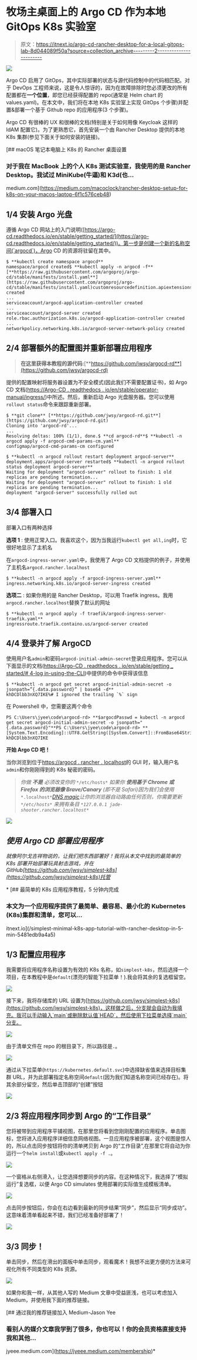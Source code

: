 # 牧场主桌面上的 Argo CD 作为本地 GitOps K8s 实验室

> 原文：<https://itnext.io/argo-cd-rancher-desktop-for-a-local-gitops-lab-8d044089f50a?source=collection_archive---------2----------------------->

![](img/42bc6cdc3d44560cbe690124d90cda72.png)

Argo CD 启用了 GitOps，其中实际部署的状态与源代码控制中的代码相匹配。对于 DevOps 工程师来说，这是令人惊讶的，因为在故障排除时您必须更改的所有配置都在**一个位置**，即您已经获得配置的 repo(通常是 Helm chart 的 values.yaml)。在本文中，我们将在本地 K8s 实验室上实现 GitOps 个步骤)并配置&部署一个基于 Github repo 的应用程序(3 个步骤)。

Argo CD 有很棒的 UX 和很棒的文档(特别是关于如何用像 Keycloak 这样的 IdAM 配置它)。为了更熟悉它，首先安装一个由 Rancher Desktop 提供的本地 K8s 集群(参见下面关于如何安装的链接)。

[](https://medium.com/macoclock/rancher-desktop-setup-for-k8s-on-your-macos-laptop-6f1c576ceb48) [## macOS 笔记本电脑上 K8s 的 Rancher 桌面设置

### 对于我在 MacBook 上的个人 K8s 测试实验室，我使用的是 Rancher Desktop。我试过 MiniKube(牛逼)和 K3d(也…

medium.com](https://medium.com/macoclock/rancher-desktop-setup-for-k8s-on-your-macos-laptop-6f1c576ceb48) 

## 1/4 安装 Argo 光盘

遵循 Argo CD 网站上的入门说明([https://argo-cd.readthedocs.io/en/stable/getting_started/](https://argo-cd.readthedocs.io/en/stable/getting_started/))。第一步是创建一个新的名称空间(`argocd`)，Argo CD 的资源将驻留在其中。

```
$ **kubectl create namespace argocd**
namespace/argocd created$ **kubectl apply -n argocd -f** [**https://raw.githubusercontent.com/argoproj/argo-cd/stable/manifests/install.yaml**](https://raw.githubusercontent.com/argoproj/argo-cd/stable/manifests/install.yaml)customresourcedefinition.apiextensions.k8s.io/applications.argoproj.io created
...
serviceaccount/argocd-application-controller created
...
serviceaccount/argocd-server created
role.rbac.authorization.k8s.io/argocd-application-controller created
...
networkpolicy.networking.k8s.io/argocd-server-network-policy created
```

## 2/4 部署额外的配置图并重新部署应用程序

> **在这里获得本教程的源代码:**[**https://github.com/jwsy/argocd-rd**](https://github.com/jwsy/argocd-rd)

提供的配置映射将服务器设置为不安全模式(因此我们不需要配置证书)，如 Argo CD 文档([https://Argo-CD . readthedocs . io/en/stable/operator-manual/ingress/](https://argo-cd.readthedocs.io/en/stable/operator-manual/ingress/))中所述。然后，重新启动 Argo 光盘服务器。您可以使用`rollout status`命令来跟踪重新部署。

```
$ **git clone** [**https://github.com/jwsy/argocd-rd.git**](https://github.com/jwsy/argocd-rd.git)
Cloning into 'argocd-rd'...
...
Resolving deltas: 100% (1/1), done.$ **cd argocd-rd**$ **kubectl -n argocd apply -f argocd-cmd-params-cm.yaml**
configmap/argocd-cmd-params-cm configured

$ **kubectl -n argocd rollout restart deployment argocd-server** deployment.apps/argocd-server restarted$ **kubectl -n argocd rollout status deployment argocd-server**
Waiting for deployment "argocd-server" rollout to finish: 1 old replicas are pending termination...
Waiting for deployment "argocd-server" rollout to finish: 1 old replicas are pending termination...
deployment "argocd-server" successfully rolled out
```

## 3/4 部署入口

部署入口有两种选择

**选项 1** : 使用正常入口。我喜欢这个，因为当我运行`kubectl get all,ing`时，它很好地显示了主机名

在`argocd-ingress-server.yaml`中，我使用了 Argo CD 文档提供的例子，并使用了主机名`argocd.rancher.localhost`

```
$ **kubectl -n argocd apply -f argocd-ingress-server.yaml** ingress.networking.k8s.io/argocd-server-ingress created
```

**选项二** : 如果你用的是 Rancher Desktop，可以用 Traefik ingress。我用`argocd.rancher.localhost`替换了默认的网址

```
$ **kubectl -n argocd apply -f traefik/argocd-ingress-server-traefik.yaml**
ingressroute.traefik.containo.us/argocd-server created
```

## 4/4 登录并了解 ArgoCD

使用用户名`admin`和密码`argocd-initial-admin-secret`登录应用程序。您可以从下面显示的文档([https://Argo-CD . readthedocs . io/en/stable/getting _ started/# 4-log in-using-the-CLI](https://argo-cd.readthedocs.io/en/stable/getting_started/#4-login-using-the-cli))中提供的命令中获得该信息

```
$ **kubectl -n argocd get secret argocd-initial-admin-secret -o jsonpath=”{.data.password}” | base64 -d**
khDCDlbb3nXQ7IKE%# I ignored the trailing `%` sign 
```

在 Powershell 中，您需要这两个命令

```
PS C:\Users\jyee\code\argocd-rd> **$argocdPasswd = kubectl -n argocd get secret argocd-initial-admin-secret -o jsonpath="{.data.password}"**PS C:\Users\jyee\code\argocd-rd> **[System.Text.Encoding]::UTF8.GetString([System.Convert]::FromBase64String($argocdPasswd))**
khDCDlbb3nXQ7IKE 
```

**开始 Argo CD 吧！**

当你浏览到位于[https://argocd . rancher . localhost](https://argocd.rancher.localhost/login?return_url=https%3A%2F%2Fargocd.rancher.localhost%2Fapplications)的 GUI 时，输入用户名`admin`和你刚刚得到的 K8s 秘密的密码。

> *你做* ***不是*** *必须改变你的* `*/etc/hosts*` *如果你* ***使用基于 Chrome 或 Firefox 的浏览器像 Brave/Canary*** *(即不是 Safari)因为我们会使用*`*.localhost*`*[*DNS magic*](https://en.wikipedia.org/wiki/.localhost)*让你的浏览器自动路由任何否则，你需要更新* `*/etc/hosts*` *来拥有条目* `*127.0.0.1 jade-shooter.rancher.localhost*`*

*![](img/9c6b236a8db31cdacc5295578a372449.png)*

## *使用 Argo CD 部署应用程序*

*就像阿尔戈吉祥物说的，让我们把东西部署好！我将从本文中找到的最简单的 K8s 部署开始部署玩具射击游戏，并在 GitHub[https://github.com/jwsy/simplest-k8s](https://github.com/jwsy/simplest-k8s)托管*

*[](/simplest-minimal-k8s-app-tutorial-with-rancher-desktop-in-5-min-5481edb9a4a5) [## 最简单的 K8s 应用程序教程，5 分钟内完成

### 本文为一个应用程序提供了最简单、最容易、最小化的 Kubernetes (K8s)集群和清单，您可以…

itnext.io](/simplest-minimal-k8s-app-tutorial-with-rancher-desktop-in-5-min-5481edb9a4a5) 

## 1/3 配置应用程序

我需要将应用程序名称设置为有效的 K8s 名称，如`simplest-k8s`，然后选择一个项目，在本教程中是`default`(漂亮的智能下拉菜单！).我会将其余的复选框留空。

![](img/cc9e4314b2f3d509078ff61a63dc49c1.png)

接下来，我将存储库的 URL 设置为[https://github.com/jwsy/simplest-k8s](https://github.com/jwsy/simplest-k8s)，这样做之后，分支就会自动为我填充。我可以手动输入`main`或删除默认值`HEAD`，然后使用下拉菜单选择`main`分支。

![](img/dccc0ae3ed0f9b63c6dd74087266770f.png)

由于清单文件在 repo 的根目录下，所以路径是`.`。

![](img/074eed1f397cd4c161d7c40020d7262c.png)

通过从下拉菜单(`https://kubernetes.default.svc`)中选择缺省值来选择目标集群 URL，并为此部署指定名称空间`default`(因为我们知道名称空间已经存在)。将其余部分留空，然后单击顶部的“创建”按钮

![](img/100fb50697c37929350ac14c72edb940.png)

## 2/3 将应用程序同步到 Argo 的“工作目录”

您将被带到应用程序平铺视图，在那里您将看到您刚刚配置的应用程序。单击图标，您将进入应用程序详细信息网络视图。一旦应用程序被部署，这个视图是惊人的，所以点击同步按钮将你的清单拷贝到 Argo 的“工作目录”,在那里它将自动为你运行一个`helm install`或`kubectl apply -f .`。

![](img/1ae770dc5eeba8b4e8db1449159bc458.png)

一个窗格从右侧滑入，让您选择想要同步的内容。在这种情况下，我选择了“模拟运行”复选框，以便 Argo CD simulates 使用部署的实际值生成模板清单。

![](img/0e82df23e02f7b35f583fe6974e3bbd7.png)

点击同步按钮后，你会在右边看到最新的同步结果“同步”，然后显示“同步成功”。这意味着清单看起来不错，我们已经准备好部署了！

![](img/eaa0fd188561d85243cf669ce349af80.png)

## 3/3 同步！

单击同步，然后在滑出的面板中单击同步，观看魔术！我想不出更方便的方法来可视化所有不同类型的 K8s 资源。

![](img/42bc6cdc3d44560cbe690124d90cda72.png)

如果你和我一样，从其他人写的 Medium 文章中受益匪浅，也可以考虑加入 Medium，并使用我下面的推荐链接。

[](https://jyeee.medium.com/membership) [## 通过我的推荐链接加入 Medium-Jason Yee

### 看别人的媒介文章我学到了很多，你也可以！你的会员资格直接支持我和其他…

jyeee.medium.com](https://jyeee.medium.com/membership)*